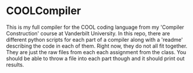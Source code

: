 # COOLCompiler

This is my full compiler for the COOL coding language from my 'Compiler Construction' course at Vanderbilt University. In this repo, there are different python scripts for each part of a compiler along with a 'readme' describing the code in each of them. Right now, they do not all fit together. They are just the raw files from each each assignment from the class. You should be able to throw a file into each part though and it should print out results.
